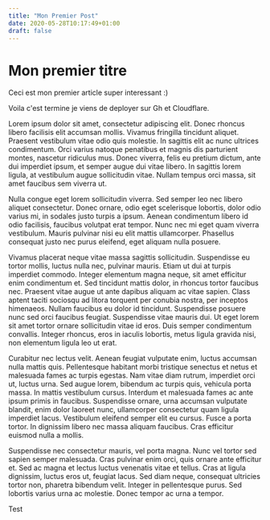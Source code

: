 ```yaml
---
title: "Mon Premier Post"
date: 2020-05-28T10:17:49+01:00
draft: false
---
```


# Mon premier titre

Ceci est mon premier article super interessant :)

Voila c'est termine je viens de deployer sur Gh et Cloudflare.

Lorem ipsum dolor sit amet, consectetur adipiscing elit. Donec rhoncus libero facilisis elit accumsan mollis. Vivamus fringilla tincidunt aliquet. Praesent vestibulum vitae odio quis molestie. In sagittis elit ac nunc ultrices condimentum. Orci varius natoque penatibus et magnis dis parturient montes, nascetur ridiculus mus. Donec viverra, felis eu pretium dictum, ante dui imperdiet ipsum, et semper augue dui vitae libero. In sagittis lorem ligula, at vestibulum augue sollicitudin vitae. Nullam tempus orci massa, sit amet faucibus sem viverra ut.

Nulla congue eget lorem sollicitudin viverra. Sed semper leo nec libero aliquet consectetur. Donec ornare, odio eget scelerisque lobortis, dolor odio varius mi, in sodales justo turpis a ipsum. Aenean condimentum libero id odio facilisis, faucibus volutpat erat tempor. Nunc nec mi eget quam viverra vestibulum. Mauris pulvinar nisi eu elit mattis ullamcorper. Phasellus consequat justo nec purus eleifend, eget aliquam nulla posuere.

Vivamus placerat neque vitae massa sagittis sollicitudin. Suspendisse eu tortor mollis, luctus nulla nec, pulvinar mauris. Etiam ut dui at turpis imperdiet commodo. Integer elementum magna neque, sit amet efficitur enim condimentum et. Sed tincidunt mattis dolor, in rhoncus tortor faucibus nec. Praesent vitae augue ut ante dapibus aliquam ac vitae sapien. Class aptent taciti sociosqu ad litora torquent per conubia nostra, per inceptos himenaeos. Nullam faucibus eu dolor id tincidunt. Suspendisse posuere nunc sed orci faucibus feugiat. Suspendisse vitae mauris dui. Ut eget lorem sit amet tortor ornare sollicitudin vitae id eros. Duis semper condimentum convallis. Integer rhoncus, eros in iaculis lobortis, metus ligula gravida nisi, non elementum ligula leo ut erat.

Curabitur nec lectus velit. Aenean feugiat vulputate enim, luctus accumsan nulla mattis quis. Pellentesque habitant morbi tristique senectus et netus et malesuada fames ac turpis egestas. Nam vitae diam rutrum, imperdiet orci ut, luctus urna. Sed augue lorem, bibendum ac turpis quis, vehicula porta massa. In mattis vestibulum cursus. Interdum et malesuada fames ac ante ipsum primis in faucibus. Suspendisse ornare, urna accumsan vulputate blandit, enim dolor laoreet nunc, ullamcorper consectetur quam ligula imperdiet lacus. Vestibulum eleifend semper elit eu cursus. Fusce a porta tortor. In dignissim libero nec massa aliquam faucibus. Cras efficitur euismod nulla a mollis.

Suspendisse nec consectetur mauris, vel porta magna. Nunc vel tortor sed sapien semper malesuada. Cras pulvinar enim orci, quis ornare ante efficitur et. Sed ac magna et lectus luctus venenatis vitae et tellus. Cras at ligula dignissim, luctus eros ut, feugiat lacus. Sed diam neque, consequat ultricies tortor non, pharetra bibendum velit. Integer in pellentesque purus. Sed lobortis varius urna ac molestie. Donec tempor ac urna a tempor.

Test
